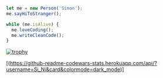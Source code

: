 ```js

let me = new Person('Simon');
me.sayHiToStranger();

while (me.isAlive) {
  me.loveCoding();
  me.writeCleanCode();
}

```

[![trophy](https://github-profile-trophy.vercel.app/?username=Si-Ni&theme=onedark)](https://github.com/Si-Ni/github-profile-trophy)

[(https://github-readme-codewars-stats.herokuapp.com/api/?username=Si_Ni&card&colormode=dark_mode)]
